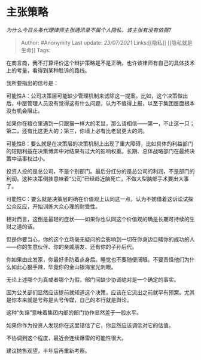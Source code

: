 # 主张策略
*为什么今日头条代理律师主张通讯录不属个人隐私，该主张有没有依据?*

> Author: #Anonymity
> Last update: *23/07/2021*
> Links:[[隐私]]  [[隐私就是生命]]
> Tags:

在商言商，我不打算评价这个辩护策略是不是正确，也许该律师有自己的具体技术上的考量，看得到某种胜诉的路线。

我所要指出的信号是：

可能性A：公司决策层可能缺少管理机制来滤除这一提案。比如，这个决策做出后，中层管理人员没有觉得这有什么问题，认为不值得上报，以至于集团层面根本没有机会阻止。

如果你在粮仓里遇到一只跟猫一样大的老鼠，那么请相信——第一，不止这一只；第二，还有比这更大的；第三，你墙上必有比老鼠更大的洞。

可能性B：要么就是在决策层的决策机制上出现了重大障碍，比如具体的利益部门的短期利益在决策博弈中对结果有过大的影响权重。长期、总体战略部门在最终决策中话事权过小。

投资人投的是总公司，不是个别部门。最后分红分的是总公司的利润，不是部门的利润。这种决策倒挂意味着“公司”已经趋近脑死亡，不做大型脑部手术要出大事了。

可能性C：要么就是决策层的确在价值观上认同这一点，认为不妨借着这诉讼试探公众反应，开始训练大众心理的耐受性。

相对而言，这倒是最轻的症状——如果你也认同这个价值观的确是长期可持续的生财之道的话。

但是你要当心，你的这个立场毫无疑问的会影响到一切在你身边目睹你的成功的人——你的生意伙伴、你的亲戚朋友、还有你的子孙后代。

你如果由此发家，你最好多防着点身后。睡觉也不要随便闭眼。不要责怪他们为什么如此心狠手辣，毕竟你的金山银海宝光刺眼。

无论上述哪个为真或者哪个为假，部门间缺少协调绝对是一个确定的事实。

因为公关部们显然应该提前就知道这个决策，应该在它流出之前就早有预案。尤其是你本来就是号称是头号传媒，自己的本行就是舆论。

这种“失误”意味着集团内部的部门协作显然差于一般水平。

如果你作为投资人发现你在这里错估了它，你显然应该调低对它的估值。

不协调到这个程度，最近会连续爆雷的可能性很大。

建议抛售观望，半年后再重新考察。
